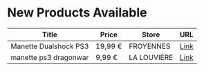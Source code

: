 # New Products Available

| Title | Price | Store | URL |
|---|---|---|---|
| Manette Dualshock  PS3 | 19,99 € | FROYENNES | [Link](https://www.cashconverters.be/fr/accessoires-jeux-video/717968-manette-dualshock-ps3.html) |
| manette ps3 dragonwar | 9,99 € | LA LOUVIERE | [Link](https://www.cashconverters.be/fr/accessoires-jeux-video/718206-manette-ps3-dragonwar.html) |
